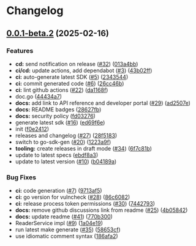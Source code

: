 # Changelog

## [0.0.1-beta.2](https://github.com/sumup/sumup-go/compare/v0.0.1-beta.1...v0.0.1-beta.2) (2025-02-16)


### Features

* **cd:** send notification on release ([#32](https://github.com/sumup/sumup-go/issues/32)) ([013a4bb](https://github.com/sumup/sumup-go/commit/013a4bb967730579921e678044fa96fcc8ad48cf))
* **ci/cd:** update actions, add dependabot ([#3](https://github.com/sumup/sumup-go/issues/3)) ([43b02ff](https://github.com/sumup/sumup-go/commit/43b02ff3ba7641e81c2e3bbbf524a8b33b456525))
* **ci:** auto-generate latest SDK ([#5](https://github.com/sumup/sumup-go/issues/5)) ([2343544](https://github.com/sumup/sumup-go/commit/2343544a078da2e6511580048239191ecf008505))
* **ci:** commit generated code ([#6](https://github.com/sumup/sumup-go/issues/6)) ([26cc46b](https://github.com/sumup/sumup-go/commit/26cc46bd644cfd37d81b456ac9babfb680a52d22))
* **ci:** lint github actions ([#22](https://github.com/sumup/sumup-go/issues/22)) ([da1168f](https://github.com/sumup/sumup-go/commit/da1168f1f592af898e3de5ffa992d2e7999b5221))
* doc.go ([44434a7](https://github.com/sumup/sumup-go/commit/44434a7cbf963022c5ddfe7eb85c66069eefb50e))
* **docs:** add link to API reference and developer portal ([#29](https://github.com/sumup/sumup-go/issues/29)) ([ad2507e](https://github.com/sumup/sumup-go/commit/ad2507e4036f058a95b344d268c2a63d9a9f1ecd))
* **docs:** README badges ([28627fb](https://github.com/sumup/sumup-go/commit/28627fb8bebc3bfce09ec39b6b331331112aa18a))
* **docs:** security policy ([fd03276](https://github.com/sumup/sumup-go/commit/fd032762888a0689722c1391f92f309d0185bcbf))
* generate latest sdk ([#16](https://github.com/sumup/sumup-go/issues/16)) ([ed69f6e](https://github.com/sumup/sumup-go/commit/ed69f6ef2e00afab86de8dd4ec6fd3ed16b889ab))
* init ([f0e2412](https://github.com/sumup/sumup-go/commit/f0e2412f7876db07790b531a29f517f092cb33a1))
* releases and changelog ([#27](https://github.com/sumup/sumup-go/issues/27)) ([28f5183](https://github.com/sumup/sumup-go/commit/28f5183ad026a0241d75544a949e5d3ef7ad0500))
* switch to go-sdk-gen ([#20](https://github.com/sumup/sumup-go/issues/20)) ([1223a9f](https://github.com/sumup/sumup-go/commit/1223a9fdd60a3d73f7a064a832834809b0ea0227))
* **tooling:** create releases in draft mode ([#34](https://github.com/sumup/sumup-go/issues/34)) ([6f7c81b](https://github.com/sumup/sumup-go/commit/6f7c81bd0761cd5cb688cd202bef5c38150919f4))
* update to latest specs ([ebdf8a3](https://github.com/sumup/sumup-go/commit/ebdf8a3ea0d9bb4bd8d471873b1ea1a39bc7e84f))
* update to latest version ([#10](https://github.com/sumup/sumup-go/issues/10)) ([b04189a](https://github.com/sumup/sumup-go/commit/b04189a251de09e12cb45213f3eb1dbcea81644c))


### Bug Fixes

* **ci:** code generation ([#7](https://github.com/sumup/sumup-go/issues/7)) ([9713af5](https://github.com/sumup/sumup-go/commit/9713af584585652d809177ef01711bad3e8d55dc))
* **ci:** go version for vulncheck ([#28](https://github.com/sumup/sumup-go/issues/28)) ([86c6082](https://github.com/sumup/sumup-go/commit/86c6082a8eaf2570834f139c33f1c82530229896))
* **ci:** release process token permissions ([#30](https://github.com/sumup/sumup-go/issues/30)) ([7442793](https://github.com/sumup/sumup-go/commit/744279379346c04d073fa3e61feeb8be46144e87))
* **docs:** remove github discussions link from readme ([#25](https://github.com/sumup/sumup-go/issues/25)) ([4b05842](https://github.com/sumup/sumup-go/commit/4b05842b0167c9809b89610359b4030d52756df8))
* **docs:** update readme ([#41](https://github.com/sumup/sumup-go/issues/41)) ([770b300](https://github.com/sumup/sumup-go/commit/770b300ca4841c6fe364f0c44b49f9b3d78457da))
* ReaderService impl ([#9](https://github.com/sumup/sumup-go/issues/9)) ([1a04e19](https://github.com/sumup/sumup-go/commit/1a04e1972645f52dd56e5fe6b9742881e7f83604))
* run latest make generate ([#35](https://github.com/sumup/sumup-go/issues/35)) ([58653cf](https://github.com/sumup/sumup-go/commit/58653cf2e531f12ea8452e4dd8ffc215169f8af1))
* use idiomatic comment syntax ([186afa2](https://github.com/sumup/sumup-go/commit/186afa25127a1b7154c9f9d51c7bcd7d42746823))

